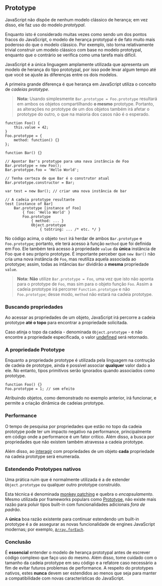 ## Prototype

JavaScript  não dispõe de nenhum modelo clássico de herança; em vez disso, ele
faz uso do modelo *prototypal*.

Enquanto isto é considerado muitas vezes como sendo um dos pontos fracos do JavaScript, o modelo de herança prototypal é de fato muito mais poderoso do que o modelo clássico.
Por exemplo, isto torna relativamente trivial construir um modelo clássico
com base no modelo prototypal, enquanto que o contrário se verifica como uma tarefa mais difícil.

JavaScript é a única linguagem amplamente utilizada que apresenta um modelo de herança do tipo prototypal,
por isso pode levar algum tempo até que você se ajuste às diferenças entre os dois modelos.

A primeira grande diferença é que herança em JavaScript utiliza o conceito de *cadeias prototype*.

> **Nota:** Usando simplesmente `Bar.prototype = Foo.prototype` resultará em ambos os objetos
> compartilhando **o mesmo** prototype. Portanto, as alterações no prototype de um dos objetos
> também irá afetar o prototype do outro, o que na maioria dos casos não é o esperado.

    function Foo() {
        this.value = 42;
    }
    Foo.prototype = {
        method: function() {}
    };

    function Bar() {}

    // Apontar Bar's prototype para uma nava instância de Foo
    Bar.prototype = new Foo();
    Bar.prototype.foo = 'Hello World';

    // Tenha certeza de que Bar é o construtor atual
    Bar.prototype.constructor = Bar;

    var test = new Bar(); // criar uma nova instância de bar

    // A cadeia prototype resultante
    test [instance of Bar]
        Bar.prototype [instance of Foo]
            { foo: 'Hello World' }
            Foo.prototype
                { method: ... }
                Object.prototype
                    { toString: ... /* etc. */ }

No código acima, o objeto `test` irá herdar de ambos `Bar.prototype` e
`Foo.prototype`; portanto, ele terá acesso à função `method` que foi definida em Foo.
Ele também terá acesso à propriedade `value` da **única** instância de Foo que é seu próprio prototype.
É importante perceber que `new Bar()` não cria uma nova instância de `Foo`, mas
reutiliza aquela associada ao prototype; assim, todas as intâncias `Bar` dividirão a
**mesma** propriedade `value`.

> **Nota:** **Não** utilize `Bar.prototype = Foo`, uma vez que isto não aponta para o prototype de `Foo`, mas sim para o objeto função `Foo`.
> Assim a cadeia prototype irá percorrer `Function.prototype` e não `Foo.prototype`;
> desse modo, `method` não estará na cadeia prototype.

### Buscando propriedades

Ao acessar as propriedades de um objeto, JavaScript irá percorre a cadeia prototype
**até o topo** para encontrar a propriedade solicitada.

Caso atinja o topo da cadeia - denominada `Object.prototype` - e não encontre
a propriedade especificada, o valor [undefined](#core.undefined) será retornado.

### A propriedade Prototype

Enquanto a propriedade prototype é utilizada pela linguagem na contrução de cadeia de prototype,
ainda é possível associar **qualquer** valor dado a ele. No entanto, tipos primitivos serão
ignorados quando associados como prototype.

    function Foo() {}
    Foo.prototype = 1; // sem efeito

Atribuindo objetos, como demonstrado no exemplo anterior, irá funcionar, e permite
a criação dinâmica de cadeias prototype.

### Performance

O tempo de pesquisa por propriedades que estão no topo da cadeia prototype
pode ter um impacto negativo na performance, principalmente em código
onde a performance é um fator crítico. Além disso, a busca por propriedades que não existem
também atravessa a cadeia prototype.

Além disso, ao [interagir](#object.forinloop) com propriedades de um objeto
**cada** propriedade na cadeia prototype será enumerada.

### Estendendo Prototypes nativos

Uma prática ruim que é normalmente utilizada é a de estender `Object.prototype` ou qualquer outro prototype construído.

Esta técnica é denominada [monkey patching][1] e quebra o *encapsulamento*.
Mesmo utilizada por frameworks populars como [Prototype][2], não existe mais razão
para poluir tipos built-in com funcionalidades adicionais *fora de padrão*.

A **única** boa razão existente para continuar estendendo um  built-in prototype
é a de assegurar as novas funcionalidade de engines JavaScript modernas; por exemplo, [`Array.forEach`][3].

### Conclusão

É **essencial** entender o modelo de herança prototypal antes de escrever código complexo
que faço uso do mesmo. Além disso, tome cuidado com o tamanho da cadeia prototype em seu código
e a refatore caso necessário a fim de evitar futuros problemas de performance. A respeito do prototypes nativos,
estes **nunca** devem ser estendidos ao menos que seja para manter a compatibilidade com novas
características do JavaScript.

[1]: http://en.wikipedia.org/wiki/Monkey_patch
[2]: http://prototypejs.org/
[3]: https://developer.mozilla.org/en/JavaScript/Reference/Global_Objects/Array/forEach

